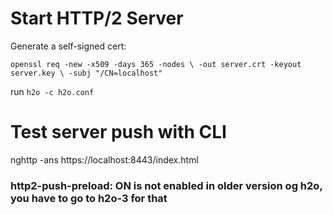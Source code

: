 # Start HTTP/2 Server
Generate a self-signed cert:

`openssl req -new -x509 -days 365 -nodes \
-out server.crt -keyout server.key \
-subj "/CN=localhost"
`

run `h2o -c h2o.conf`


# Test server push with CLI
nghttp -ans https://localhost:8443/index.html

### http2-push-preload: ON is not enabled in older version og h2o, you have to go to h2o-3 for that


